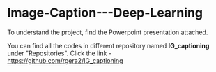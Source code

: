 # Image-Caption---Deep-Learning
To understand the project, find the Powerpoint presentation attached.

You can find all the codes in different repository named **IG_captioning** under "Repositories". Click the link - https://github.com/rgera2/IG_captioning
